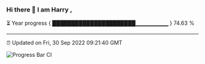 ### Hi there 👋 I am Harry , 

⏳ Year progress { ██████████████████████▁▁▁▁▁▁▁▁ } 74.63 %

---

⏰ Updated on Fri, 30 Sep 2022 09:21:40 GMT

![Progress Bar CI](https://github.com/duykhang68/duykhang68/workflows/Progress%20Bar%20CI/badge.svg)
